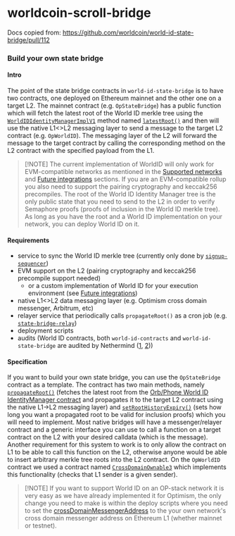 # worldcoin-scroll-bridge

Docs copied from: https://github.com/worldcoin/world-id-state-bridge/pull/112



### Build your own state bridge

#### Intro

The point of the state bridge contracts in `world-id-state-bridge` is to have two contracts, one deployed on Ethereum
mainnet and the other one on a target L2. The mainnet contract (e.g. `OpStateBridge`) has a public function which will
fetch the latest root of the World ID merkle tree using the
[`WorldIDIdentityManagerImplV1`](https://github.com/worldcoin/world-id-contracts/blob/main/src/WorldIDIdentityManagerImplV1.sol)
method named
[`latestRoot()`](https://github.com/worldcoin/world-id-contracts/blob/42c26ecbd82fba56983addee6485d5b617960a2a/src/WorldIDIdentityManagerImplV1.sol#L433-L438)
and then will use the native L1<>L2 messaging layer to send a message to the target L2 contract (e.g. `OpWorldID`). The
messaging layer of the L2 will forward the message to the target contract by calling the corresponding method on the L2
contract with the specified payload from the L1.

> [!NOTE] The current implementation of WorldID will only work for EVM-compatible networks as mentioned in the
> [Supported networks](#supported-networks) and [Future integrations](#future-integrations) sections. If you are an
> EVM-compatible rollup you also need to support the pairing cryptography and keccak256 precompiles.
The root of the World ID Identity Manager tree is the only public state that you need to send to the L2 in order to
verify Semaphore proofs (proofs of inclusion in the World ID merkle tree). As long as you have the root and a World ID
implementation on your network, you can deploy World ID on it.

#### Requirements

- service to sync the World ID merkle tree (currently only done by
  [`signup-sequencer`](https://github.com/worldcoin/signup-sequencer))
- EVM support on the L2 (pairing cryptography and keccak256 precompile support needed)
  - or a custom implementation of World ID for your execution environment (see
    [Future integrations](#future-integrations))
- native L1<>L2 data messaging layer (e.g. Optimism cross domain messenger, Arbitrum, etc)
- relayer service that periodically calls `propagateRoot()` as a cron job (e.g.
  [`state-bridge-relay`](https://github.com/worldcoin/state-bridge-relay))
- deployment scripts
- audits (World ID contracts, both `world-id-contracts` and `world-id-state-bridge` are audited by Nethermind
  ([1](https://github.com/NethermindEth/PublicAuditReports/blob/main/NM0131-FINAL_WORLDCOIN_STATE_BRIDGE_CONTRACTS_UPGRADE.pdf),
  [2](https://github.com/NethermindEth/PublicAuditReports/blob/main/NM0122-FINAL_WORLDCOIN.pdf)))

#### Specification

If you want to build your own state bridge, you can use the `OpStateBridge` contract as a template. The contract has two
main methods, namely
[`propagateRoot()`](https://github.com/worldcoin/world-id-state-bridge/blob/main/src/OpStateBridge.sol#L126) (fetches
the latest root from the
[Orb/Phone World ID IdentityManager contract](https://docs.worldcoin.org/reference/address-book) and propagates it to
the target L2 contract using the native L1->L2 messaging layer) and
[`setRootHistoryExpiry()`](https://github.com/worldcoin/world-id-state-bridge/blob/main/src/OpStateBridge.sol#L170)
(sets how long you want a propagated root to be valid for inclusion proofs) which you will need to implement. Most
native bridges will have a messenger/relayer contract and a generic interface you can use to call a function on a target
contract on the L2 with your desired calldata (which is the message). Another requirement for this system to work is to
only allow the contract on L1 to be able to call this function on the L2, otherwise anyone would be able to insert
arbitrary merkle tree roots into the L2 contract. On the `OpWorldID` contract we used a contract named
[`CrossDomainOwnable3`](https://github.com/ethereum-optimism/optimism/blob/develop/packages/contracts-bedrock/src/L2/CrossDomainOwnable3.sol)
which implements this functionality (checks that L1 sender is a given sender).

> [!NOTE] If you want to support World ID on an OP-stack network it is very easy as we have already implemented it for
> Optimism, the only change you need to make is within the deploy scripts where you need to set the
> [crossDomainMessengerAddress](https://github.com/worldcoin/world-id-state-bridge/blob/main/src/script/deploy/op-stack/optimism/DeployOptimismStateBridgeGoerli.s.sol#L32)
> to the your own network's cross domain messenger address on Ethereum L1 (whether mainnet or testnet).

